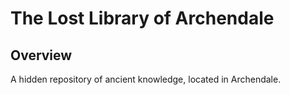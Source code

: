 # The Lost Library of Archendale

## Overview

A hidden repository of ancient knowledge, located in Archendale.
